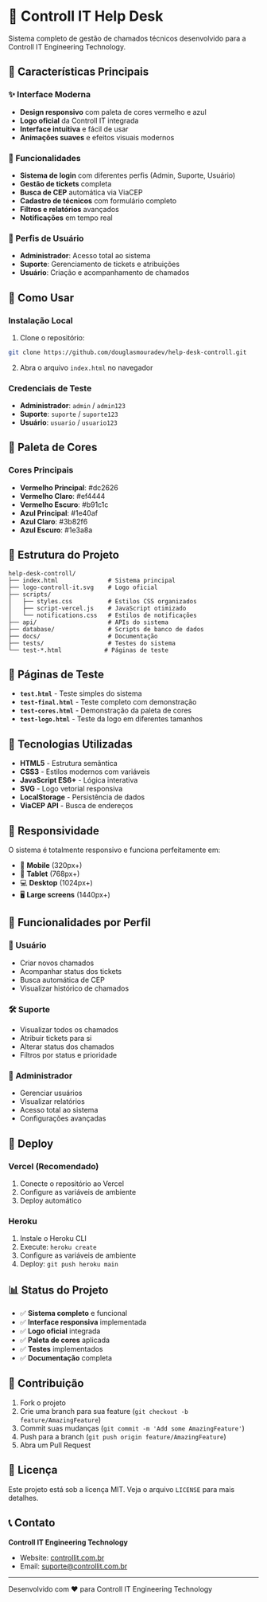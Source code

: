 # 🚀 Controll IT Help Desk

Sistema completo de gestão de chamados técnicos desenvolvido para a Controll IT Engineering Technology.

## 🎨 Características Principais

### ✨ Interface Moderna
- **Design responsivo** com paleta de cores vermelho e azul
- **Logo oficial** da Controll IT integrada
- **Interface intuitiva** e fácil de usar
- **Animações suaves** e efeitos visuais modernos

### 🔧 Funcionalidades
- **Sistema de login** com diferentes perfis (Admin, Suporte, Usuário)
- **Gestão de tickets** completa
- **Busca de CEP** automática via ViaCEP
- **Cadastro de técnicos** com formulário completo
- **Filtros e relatórios** avançados
- **Notificações** em tempo real

### 🎯 Perfis de Usuário
- **Administrador**: Acesso total ao sistema
- **Suporte**: Gerenciamento de tickets e atribuições
- **Usuário**: Criação e acompanhamento de chamados

## 🚀 Como Usar

### Instalação Local
1. Clone o repositório:
```bash
git clone https://github.com/douglasmouradev/help-desk-controll.git
```

2. Abra o arquivo `index.html` no navegador

### Credenciais de Teste
- **Administrador**: `admin` / `admin123`
- **Suporte**: `suporte` / `suporte123`
- **Usuário**: `usuario` / `usuario123`

## 🎨 Paleta de Cores

### Cores Principais
- **Vermelho Principal**: #dc2626
- **Vermelho Claro**: #ef4444
- **Vermelho Escuro**: #b91c1c
- **Azul Principal**: #1e40af
- **Azul Claro**: #3b82f6
- **Azul Escuro**: #1e3a8a

## 📁 Estrutura do Projeto

```
help-desk-controll/
├── index.html              # Sistema principal
├── logo-controll-it.svg    # Logo oficial
├── scripts/
│   ├── styles.css          # Estilos CSS organizados
│   ├── script-vercel.js    # JavaScript otimizado
│   └── notifications.css   # Estilos de notificações
├── api/                    # APIs do sistema
├── database/               # Scripts de banco de dados
├── docs/                   # Documentação
├── tests/                  # Testes do sistema
└── test-*.html            # Páginas de teste
```

## 🧪 Páginas de Teste

- **`test.html`** - Teste simples do sistema
- **`test-final.html`** - Teste completo com demonstração
- **`test-cores.html`** - Demonstração da paleta de cores
- **`test-logo.html`** - Teste da logo em diferentes tamanhos

## 🔧 Tecnologias Utilizadas

- **HTML5** - Estrutura semântica
- **CSS3** - Estilos modernos com variáveis
- **JavaScript ES6+** - Lógica interativa
- **SVG** - Logo vetorial responsiva
- **LocalStorage** - Persistência de dados
- **ViaCEP API** - Busca de endereços

## 📱 Responsividade

O sistema é totalmente responsivo e funciona perfeitamente em:
- 📱 **Mobile** (320px+)
- 📱 **Tablet** (768px+)
- 💻 **Desktop** (1024px+)
- 🖥️ **Large screens** (1440px+)

## 🎯 Funcionalidades por Perfil

### 👤 Usuário
- Criar novos chamados
- Acompanhar status dos tickets
- Busca automática de CEP
- Visualizar histórico de chamados

### 🛠️ Suporte
- Visualizar todos os chamados
- Atribuir tickets para si
- Alterar status dos chamados
- Filtros por status e prioridade

### 👑 Administrador
- Gerenciar usuários
- Visualizar relatórios
- Acesso total ao sistema
- Configurações avançadas

## 🚀 Deploy

### Vercel (Recomendado)
1. Conecte o repositório ao Vercel
2. Configure as variáveis de ambiente
3. Deploy automático

### Heroku
1. Instale o Heroku CLI
2. Execute: `heroku create`
3. Configure as variáveis de ambiente
4. Deploy: `git push heroku main`

## 📊 Status do Projeto

- ✅ **Sistema completo** e funcional
- ✅ **Interface responsiva** implementada
- ✅ **Logo oficial** integrada
- ✅ **Paleta de cores** aplicada
- ✅ **Testes** implementados
- ✅ **Documentação** completa

## 🤝 Contribuição

1. Fork o projeto
2. Crie uma branch para sua feature (`git checkout -b feature/AmazingFeature`)
3. Commit suas mudanças (`git commit -m 'Add some AmazingFeature'`)
4. Push para a branch (`git push origin feature/AmazingFeature`)
5. Abra um Pull Request

## 📄 Licença

Este projeto está sob a licença MIT. Veja o arquivo `LICENSE` para mais detalhes.

## 📞 Contato

**Controll IT Engineering Technology**
- Website: [controllit.com.br](https://controllit.com.br)
- Email: suporte@controllit.com.br

---

Desenvolvido com ❤️ para Controll IT Engineering Technology